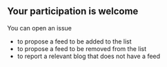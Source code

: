 ## Your participation is welcome

You can open an issue

- to propose a feed to be added to the list
- to propose a feed to be removed from the list
- to report a relevant blog that does not have a feed
